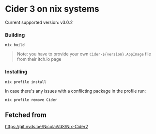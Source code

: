 # Cider 3 on nix systems

Current supported version: v3.0.2

### Building
`nix build`

>Note: you have to provide your own `Cider-${version}.AppImage` file from their itch.io page

### Installing
`nix profile install`

In case there's any issues with a conflicting package in the profile run:
```bash
nix profile remove Cider
```


## Fetched from
https://git.nvds.be/NicolaiVdS/Nix-Cider2
